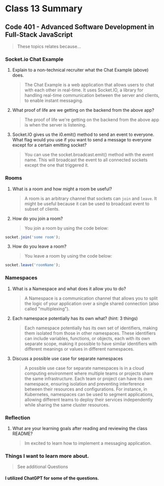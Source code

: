# Class 13 Summary

## Code 401 - Advanced Software Development in Full-Stack JavaScript

> These topics relates because...

### Socket.io Chat Example

1. Explain to a non-technical recruiter what the Chat Example (above) does.
   > The Chat Example is a web application that allows users to chat with each other in real-time. It uses Socket.IO, a library for handling real-time communication between the server and clients, to enable instant messaging.
2. What proof of life are we getting on the backend from the above app?
   > The proof of life we're getting on the backend from the above app is when the server is listening.
3. Socket.IO gives us the i0.emit() method to send an event to everyone. What flag would you use if you want to send a message to everyone except for a certain emitting socket?
   > You can use the socket.broadcast.emit() method with the event name. This will broadcast the event to all connected sockets except the one that triggered it.

### Rooms

1. What is a room and how might a room be useful?
   > A room is an arbitrary channel that sockets can `join` and `leave`. It might be useful because it can be used to broadcast event to subset of clients.
2. How do you join a room?
   > You join a room by using the code below:

```javascript
socket.join('some room');
```

3. How do you leave a room?
   > You leave a room by using the code below:

```javascript
socket.leave('roomName');
```

### Namespaces

1. What is a Namespace and what does it allow you to do?
   > A Namespace is a communication channel that allows you to split the logic of your application over a single shared connection (also called "multiplexing").
2. Each namespace potentially has its own what? (hint: 3 things)
   > Each namespace potentially has its own set of identifiers, making them isolated from those in other namespaces. These identifiers can include variables, functions, or objects, each with its own separate scope, making it possible to have similar identifiers with different meanings or values in different namespaces.
3. Discuss a possible use case for separate namespaces
   > A possible use case for separate namespaces is in a cloud computing environment where multiple teams or projects share the same infrastructure. Each team or project can have its own namespace, ensuring isolation and preventing interference between their resources and configurations. For instance, in Kubernetes, namespaces can be used to segment applications, allowing different teams to deploy their services independently while sharing the same cluster resources.

### Reflection

1. What are your learning goals after reading and reviewing the class README?
   > Im excited to learn how to implement a messaging application.

### Things I want to learn more about.

> See additional Questions

#### I utilized ChatGPT for some of the questions.
